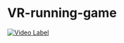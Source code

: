 # VR-running-game


[![Video Label](http://img.youtube.com/vi/U2VsX6-TyV8/0.jpg)](https://youtu.be/U2VsX6-TyV8)
